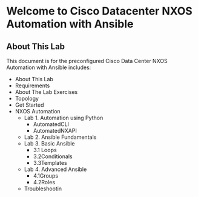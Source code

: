 # Welcome to Cisco Datacenter NXOS Automation with Ansible

## About This Lab

This document is for the preconfigured Cisco Data Center NXOS Automation with Ansible includes:

* About This Lab
* Requirements
* About The Lab Exercises
* Topology
* Get Started
* NXOS Automation
   * Lab 1. Automation using Python
   		* AutomatedCLI
   		* AutomatedNXAPI  
	* Lab 2. Ansible Fundamentals  
   * Lab 3. Basic Ansible
   		* 3.1 Loops
   		* 3.2Conditionals
   		* 3.3Templates
   * Lab 4. Advanced Ansible
   		* 4.1Groups
   		* 4.2Roles
   * Troubleshootin

    

